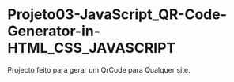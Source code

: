 # Projeto03-JavaScript_QR-Code-Generator-in-HTML_CSS_JAVASCRIPT
Projecto feito para gerar um QrCode para Qualquer site.

